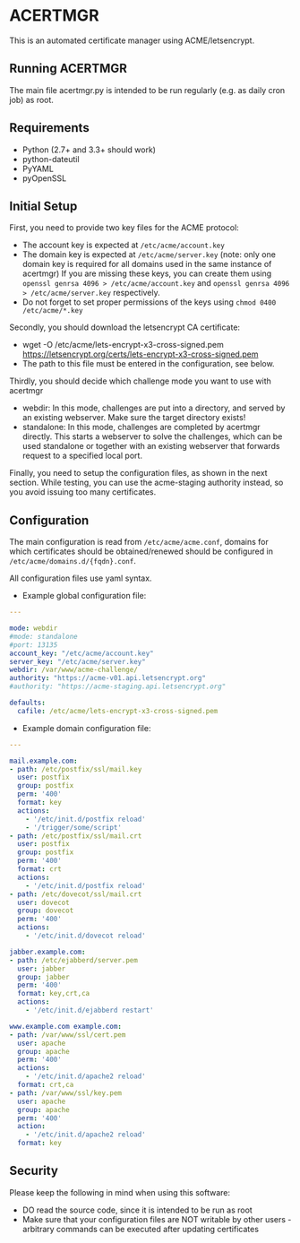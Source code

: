 ACERTMGR
========

This is an automated certificate manager using ACME/letsencrypt.

Running ACERTMGR
----------------

The main file acertmgr.py is intended to be run regularly (e.g. as daily cron job) as root.

Requirements
------------

  * Python (2.7+ and 3.3+ should work)
  * python-dateutil
  * PyYAML
  * pyOpenSSL

Initial Setup
-------------

First, you need to provide two key files for the ACME protocol:
  * The account key is expected at `/etc/acme/account.key`
  * The domain key is expected at `/etc/acme/server.key` (note: only one domain key is required for all domains used in the same instance of acertmgr)
If you are missing these keys, you can create them using `openssl genrsa 4096 > /etc/acme/account.key` and `openssl genrsa 4096 > /etc/acme/server.key` respectively.
  * Do not forget to set proper permissions of the keys using `chmod 0400 /etc/acme/*.key`

Secondly, you should download the letsencrypt CA certificate:
  * wget -O /etc/acme/lets-encrypt-x3-cross-signed.pem https://letsencrypt.org/certs/lets-encrypt-x3-cross-signed.pem
  * The path to this file must be entered in the configuration, see below.

Thirdly, you should decide which challenge mode you want to use with acertmgr
  * webdir: In this mode, challenges are put into a directory, and served by an existing webserver. Make sure the target directory exists!
  * standalone: In this mode, challenges are completed by acertmgr directly.
    This starts a webserver to solve the challenges, which can be used standalone or together with an existing webserver that forwards request to a specified local port.

Finally, you need to setup the configuration files, as shown in the next section.
While testing, you can use the acme-staging authority instead, so you avoid issuing too many certificates.

Configuration
-------------

The main configuration is read from `/etc/acme/acme.conf`, domains for which certificates should be obtained/renewed should be configured in `/etc/acme/domains.d/{fqdn}.conf`.

All configuration files use yaml syntax.

  * Example global configuration file:
```yaml
---

mode: webdir
#mode: standalone
#port: 13135
account_key: "/etc/acme/account.key"
server_key: "/etc/acme/server.key"
webdir: /var/www/acme-challenge/
authority: "https://acme-v01.api.letsencrypt.org"
#authority: "https://acme-staging.api.letsencrypt.org"

defaults:
  cafile: /etc/acme/lets-encrypt-x3-cross-signed.pem

```

  * Example domain configuration file:

```yaml
---

mail.example.com:
- path: /etc/postfix/ssl/mail.key
  user: postfix
  group: postfix
  perm: '400'
  format: key
  actions:
    - '/etc/init.d/postfix reload'
    - '/trigger/some/script'
- path: /etc/postfix/ssl/mail.crt
  user: postfix
  group: postfix
  perm: '400'
  format: crt
  actions:
    - '/etc/init.d/postfix reload'
- path: /etc/dovecot/ssl/mail.crt
  user: dovecot
  group: dovecot
  perm: '400'
  actions:
    - '/etc/init.d/dovecot reload'

jabber.example.com:
- path: /etc/ejabberd/server.pem
  user: jabber
  group: jabber
  perm: '400'
  format: key,crt,ca
  actions:
    - '/etc/init.d/ejabberd restart'

www.example.com example.com:
- path: /var/www/ssl/cert.pem
  user: apache
  group: apache
  perm: '400'
  actions:
    - '/etc/init.d/apache2 reload'
  format: crt,ca
- path: /var/www/ssl/key.pem
  user: apache
  group: apache
  perm: '400'
  action:
    - '/etc/init.d/apache2 reload'
  format: key
```

Security
--------

Please keep the following in mind when using this software:

  * DO read the source code, since it is intended to be run as root
  * Make sure that your configuration files are NOT writable by other users - arbitrary commands can be executed after updating certificates

